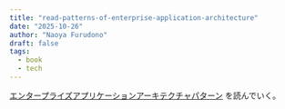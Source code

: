 ```yaml
---
title: "read-patterns-of-enterprise-application-architecture"
date: "2025-10-26"
author: "Naoya Furudono"
draft: false
tags:
  - book
  - tech
---
```


[エンタープライズアプリケーションアーキテクチャパターン](https://www.shoeisha.co.jp/book/detail/9784798105536) を読んでいく。
